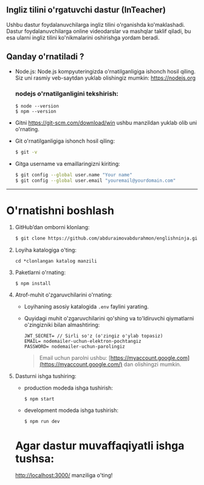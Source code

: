 ## Ingliz tilini o'rgatuvchi dastur (InTeacher)

Ushbu dastur foydalanuvchilarga ingliz tilini o'rganishda ko'maklashadi. Dastur foydalanuvchilarga online videodarslar va mashqlar taklif qiladi, bu esa ularni ingliz tilini ko'nikmalarini oshirishga yordam beradi.


## Qanday o'rnatiladi ?

- Node.js: Node.js kompyuteringizda o'rnatilganligiga ishonch hosil qiling. Siz uni rasmiy veb-saytdan yuklab olishingiz mumkin: https://nodejs.org

  ### nodejs o'rnatilganligini tekshirish:
  ```shell script
  $ node --version
  $ npm --version
  ```
  
- Gitni https://git-scm.com/download/win ushbu manzildan yuklab olib uni o'rnating.
- Git o'rnatilganligiga ishonch hosil qiling:
  ```bash
  $ git -v
  ```
- Gitga username va emaillaringizni kiriting:
  ```bash
  $ git config --global user.name "Your name"
  $ git config --global user.email "youremail@yourdomain.com"
  ```
***
# O'rnatishni boshlash

1. GitHub’dan omborni klonlang:

    ``` bash
    $ git clone https://github.com/abduraimovabdurahmon/englishninja.git
    ```
    
2. Loyiha katalogiga o'ting:

    ``` shell
    cd *clonlangan katalog manzili
    ```
    
 3. Paketlarni o'rnating:

    ``` shell
    $ npm install
    ```
    
  4. Atrof-muhit o'zgaruvchilarini o'rnating:

      - Loyihaning asosiy katalogida `.env` faylini yarating.
      - Quyidagi muhit o'zgaruvchilarini qo'shing va to'ldiruvchi qiymatlarni o'zingizniki bilan almashtiring:

        ```
        JWT_SECRET= // Sirli so'z (o'zingiz o'ylab topasiz)
        EMAIL= nodemailer-uchun-elektron-pochtangiz
        PASSWORD= nodemailer-uchun-parolingiz
        ```
           > Email uchun parolni ushbu: [https://myaccount.google.com](https://myaccount.google.com/) dan olishingzi mumkin.
  5. Dasturni ishga tushiring:

      - production modeda ishga tushirish:

        ``` shell
        $ npm start
        ```
      - development modeda ishga tushirish:
        ``` shell
        $ npm run dev
        ```       
        
      # Agar dastur muvaffaqiyatli ishga tushsa:
      [http://localhost:3000/](http://localhost:3000/)
      manziliga o'ting!
    
